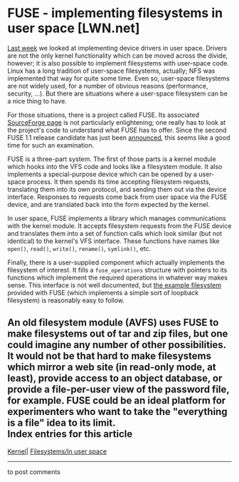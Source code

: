 # FUSE - implementing filesystems in user space [LWN.net]

[Last week](http://lwn.net/Articles/66289/) we looked at implementing device drivers in user space. Drivers are not the only kernel functionality which can be moved across the divide, however; it is also possible to implement filesystems with user-space code. Linux has a long tradition of user-space filesystems, actually; NFS was implemented that way for quite some time. Even so, user-space filesystems are not widely used, for a number of obvious reasons (performance, security, ...). But there are situations where a user-space filesystem can be a nice thing to have. 

For those situations, there is a project called FUSE. Its associated [SourceForge page](http://sourceforge.net/projects/avf) is not particularly enlightening; one really has to look at the project's code to understand what FUSE has to offer. Since the second FUSE 1.1 release candidate has just been [announced](/Articles/68048/), this seems like a good time for such an examination. 

FUSE is a three-part system. The first of those parts is a kernel module which hooks into the VFS code and looks like a filesystem module. It also implements a special-purpose device which can be opened by a user-space process. It then spends its time accepting filesystem requests, translating them into its own protocol, and sending them out via the device interface. Responses to requests come back from user space via the FUSE device, and are translated back into the form expected by the kernel. 

In user space, FUSE implements a library which manages communications with the kernel module. It accepts filesystem requests from the FUSE device and translates them into a set of function calls which look similar (but not identical) to the kernel's VFS interface. These functions have names like `open()`, `read()`, `write()`, `rename()`, `symlink()`, etc. 

Finally, there is a user-supplied component which actually implements the filesystem of interest. It fills a `fuse_operations` structure with pointers to its functions which implement the required operations in whatever way makes sense. This interface is not well documented, but [the example filesystem](/Articles/68106/) provided with FUSE (which implements a simple sort of loopback filesystem) is reasonably easy to follow. 

An old filesystem module (AVFS) uses FUSE to make filesystems out of tar and zip files, but one could imagine any number of other possibilities. It would not be that hard to make filesystems which mirror a web site (in read-only mode, at least), provide access to an object database, or provide a file-per-user view of the password file, for example. FUSE could be an ideal platform for experimenters who want to take the "everything is a file" idea to its limit.  
Index entries for this article  
---  
[Kernel](/Kernel/Index)| [Filesystems/In user space](/Kernel/Index#Filesystems-In_user_space)  
  


* * *

to post comments 
